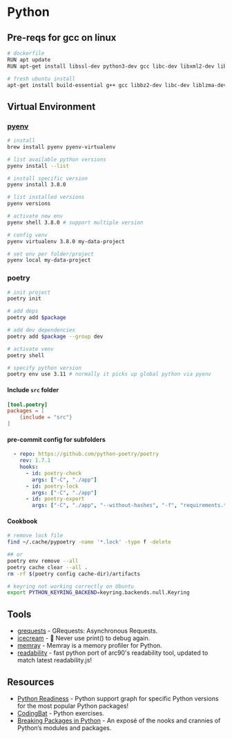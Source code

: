# Python

## Pre-reqs for gcc on linux

```bash
# dockerfile
RUN apt update
RUN apt-get install libssl-dev python3-dev gcc libc-dev libxml2-dev libxslt1-dev zlib1g-dev g++ -y

# fresh ubuntu install
apt-get install build-essential g++ gcc libbz2-dev libc-dev liblzma-dev libncurses5-dev libncursesw5-dev libreadline-dev libsqlite3-dev libssl-dev libxml2-dev libxslt1-dev llvm make python3-dev tk-dev wget xz-utils zlib1g-dev -y
```

## Virtual Environment

### [pyenv](https://github.com/pyenv/pyenv)

```bash
# install
brew install pyenv pyenv-virtualenv

# list available python versions
pyenv install --list

# install specific version
pyenv install 3.8.0

# list installed versions
pyenv versions

# activate new env
pyenv shell 3.8.0 # support multiple version

# config venv
pyenv virtualenv 3.8.0 my-data-project

# set env per folder/project
pyenv local my-data-project
```

### poetry

```bash
# init project
poetry init

# add deps
poetry add $package

# add dev dependencies
poetry add $package --group dev

# activate venv
poetry shell

# specify python version
poetry env use 3.11 # normally it picks up global python via pyenv
```

#### Include `src` folder

```toml
[tool.poetry]
packages = [
    {include = "src"}
]
```

#### pre-commit config for subfolders

```yaml
  - repo: https://github.com/python-poetry/poetry
    rev: 1.7.1
    hooks:
      - id: poetry-check
        args: ["-C", "./app"]
      - id: poetry-lock
        args: ["-C", "./app"]
      - id: poetry-export
        args: ["-C", "./app", "--without-hashes", "-f", "requirements.txt", "-o", "requirements.txt"]
```

#### Cookbook

```bash
# remove lock file
find ~/.cache/pypoetry -name '*.lock' -type f -delete

## or
poetry env remove --all
poetry cache clear --all .
rm -rf $(poetry config cache-dir)/artifacts

# keyring not working correctly on Ubuntu
export PYTHON_KEYRING_BACKEND=keyring.backends.null.Keyring
```

## Tools

- [grequests](https://github.com/spyoungtech/grequests) - GRequests: Asynchronous Requests.
- [icecream](https://github.com/gruns/icecream) - 🍦 Never use print() to debug again.
- [memray](https://github.com/bloomberg/memray) - Memray is a memory profiler for Python.
- [readability](https://github.com/buriy/python-readability) - fast python port of arc90's readability tool, updated to match latest readability.js!

## Resources

- [Python Readiness](https://pyreadiness.org/) - Python support graph for specific Python versions for the most popular Python packages!
- [CodingBat](https://codingbat.com/python) - Python exercises.
- [Breaking Packages in Python](https://dagster.io/blog/python-breaking-packages) - An exposé of the nooks and crannies of Python’s modules and packages.
